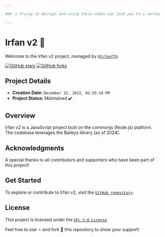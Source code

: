 ```yaml
---

### ⚠️ Trying to decrypt and using these codes can lead you to a serious problem!

---
```


# Irfan v2 🎀

Welcome to the Irfan v2 project, managed by [`@Irfanff9`](https://github.com/Irfanff9).

[![GitHub stars](https://img.shields.io/github/stars/Irfanff9/anya_v2-MD?style=social)](https://github.com/Irfanff9/anya_v2-MD/stargazers)
[![GitHub forks](https://img.shields.io/github/forks/Irfanff9/anya_v2-MD?style=social)](https://github.com/Irfanff9/anya_v2-MD/network/members)

## Project Details

- **Creation Date:** `December 22, 2022, 01:55:10 PM`
- **Project Status:** Maintained ✔️

## Overview

Irfan v2 is a JavaScript project built on the commonjs (Node.js) platform. The codebase leverages the Baileys library (as of 2024).

## Acknowledgments

A special thanks to all contributors and supporters who have been part of this project!

## Get Started

To explore or contribute to Irfan v2, visit the [`GitHub repository`](https://github.com/Irfanff9/anya_v2-MD).

## License

This project is licensed under the [`GPL-3.0 License`](LICENSE).

Feel free to star ⭐ and fork 🍴 this repository to show your support!
